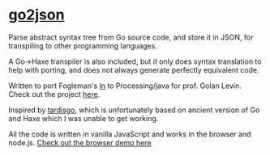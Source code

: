 # [go2json](https://creativeinquiry.github.io/go2json/)

Parse abstract syntax tree from Go source code, and store it in JSON, for transpiling to other programming languages. 

A Go→Haxe transpiler is also included, but it only does syntax translation to help with porting, and does not always generate perfectly equivalent code.

Written to port Fogleman's [ln](https://github.com/fogleman/ln) to Processing/java for prof. Golan Levin. Check out the project [here](https://github.com/CreativeInquiry/LN.pde).

Inspired by [tardisgo](https://github.com/tardisgo/tardisgo), which is unfortunately based on ancient version of Go and Haxe which I was unable to get working.

All the code is written in vanilla JavaScript and works in the browser and node.js. [Check out the browser demo here](https://creativeinquiry.github.io/go2json/)